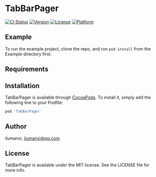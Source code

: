 # TabBarPager

[![CI Status](https://img.shields.io/travis/ilumanxi/TabBarPager.svg?style=flat)](https://travis-ci.org/ilumanxi/TabBarPager)
[![Version](https://img.shields.io/cocoapods/v/TabBarPager.svg?style=flat)](https://cocoapods.org/pods/TabBarPager)
[![License](https://img.shields.io/cocoapods/l/TabBarPager.svg?style=flat)](https://cocoapods.org/pods/TabBarPager)
[![Platform](https://img.shields.io/cocoapods/p/TabBarPager.svg?style=flat)](https://cocoapods.org/pods/TabBarPager)

## Example

To run the example project, clone the repo, and run `pod install` from the Example directory first.

## Requirements

## Installation

TabBarPager is available through [CocoaPods](https://cocoapods.org). To install
it, simply add the following line to your Podfile:

```ruby
pod 'TabBarPager'
```

## Author

ilumanxi, ilumanxi@qq.com

## License

TabBarPager is available under the MIT license. See the LICENSE file for more info.

